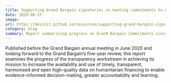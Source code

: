 ```yaml
---
title: Supporting Grand Bargain signatories in meeting commitments to greater transparency
date: 2020-06-17
image:
url: https://devinit.github.io/resources/supporting-grand-bargain-signatories-meeting-commitments-greater-transparency/
category: blog
summary: Report summarising progress on Grand Bargain Commitments since 2017.
---
```

Published before the Grand Bargain annual meeting in June 2020 and looking forward to the Grand Bargain’s five-year review, this report examines the progress of the transparency workstream in achieving its mission to increase the availability and use of timely, transparent, harmonised and open high-quality data on humanitarian financing to enable evidence-informed decision-making, greater accountability and learning.
